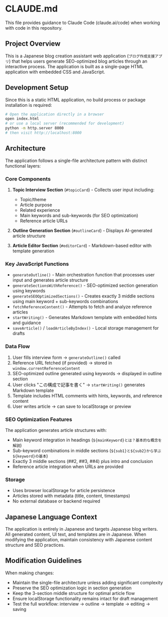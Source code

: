 # CLAUDE.md

This file provides guidance to Claude Code (claude.ai/code) when working with code in this repository.

## Project Overview

This is a Japanese blog creation assistant web application (`ブログ作成支援アプリ`) that helps users generate SEO-optimized blog articles through an interactive process. The application is built as a single-page HTML application with embedded CSS and JavaScript.

## Development Setup

Since this is a static HTML application, no build process or package installation is required:

```bash
# Open the application directly in a browser
open index.html
# or use a local server (recommended for development)
python -m http.server 8000
# then visit http://localhost:8000
```

## Architecture

The application follows a single-file architecture pattern with distinct functional layers:

### Core Components

1. **Topic Interview Section** (`#topicCard`) - Collects user input including:
   - Topic/theme
   - Article purpose
   - Related experience
   - Main keywords and sub-keywords (for SEO optimization)
   - Reference article URLs

2. **Outline Generation Section** (`#outlineCard`) - Displays AI-generated article structure

3. **Article Editor Section** (`#editorCard`) - Markdown-based editor with template generation

### Key JavaScript Functions

- `generateOutline()` - Main orchestration function that processes user input and generates article structure
- `generateSectionsWithReference()` - SEO-optimized section generation using keywords
- `generateSEOOptimizedSections()` - Creates exactly 3 middle sections using main keyword + sub-keywords combinations
- `fetchReferenceContent()` - Attempts to fetch and analyze reference articles
- `startWriting()` - Generates Markdown template with embedded hints and guidance
- `saveArticle()` / `loadArticleByIndex()` - Local storage management for drafts

### Data Flow

1. User fills interview form → `generateOutline()` called
2. Reference URL fetched (if provided) → stored in `window.currentReferenceContent`
3. SEO-optimized outline generated using keywords → displayed in outline section
4. User clicks "この構成で記事を書く" → `startWriting()` generates Markdown template
5. Template includes HTML comments with hints, keywords, and reference content
6. User writes article → can save to localStorage or preview

### SEO Optimization Features

The application generates article structures with:
- Main keyword integration in headings (`${mainKeyword}とは？基本的な概念を解説`)
- Sub-keyword combinations in middle sections (`${sub1}と${sub2}から学ぶ${keyword}の基本`)
- Exactly 3 middle sections (##2, ##3, ##4) plus intro and conclusion
- Reference article integration when URLs are provided

### Storage

- Uses browser localStorage for article persistence
- Articles stored with metadata (title, content, timestamps)
- No external database or backend required

## Japanese Language Context

The application is entirely in Japanese and targets Japanese blog writers. All generated content, UI text, and templates are in Japanese. When modifying the application, maintain consistency with Japanese content structure and SEO practices.

## Modification Guidelines

When making changes:
- Maintain the single-file architecture unless adding significant complexity
- Preserve the SEO optimization logic in section generation
- Keep the 3-section middle structure for optimal article flow
- Ensure localStorage functionality remains intact for draft management
- Test the full workflow: interview → outline → template → editing → saving